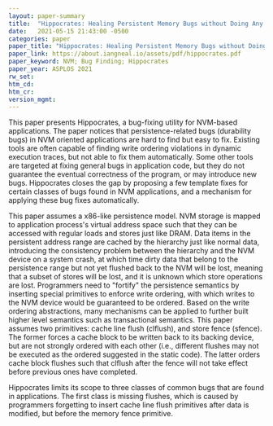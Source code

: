 ```yaml
---
layout: paper-summary
title:  "Hippocrates: Healing Persistent Memory Bugs without Doing Any Harm"
date:   2021-05-15 21:43:00 -0500
categories: paper
paper_title: "Hippocrates: Healing Persistent Memory Bugs without Doing Any Harm"
paper_link: https://about.iangneal.io/assets/pdf/hippocrates.pdf
paper_keyword: NVM; Bug Finding; Hippocrates
paper_year: ASPLOS 2021
rw_set:
htm_cd:
htm_cr:
version_mgmt:
---
```


This paper presents Hippocrates, a bug-fixing utility for NVM-based applications.
The paper notices that persistence-related bugs (durability bugs) in NVM oriented applications are hard to find 
but easy to fix.
Existing tools are often capable of finding write ordering violations in dynamic execution traces, but not able
to fix them automatically. 
Some other tools are targeted at fixing general bugs in application code, but they do not guarantee the eventual
correctness of the program, or may introduce new bugs.
Hippocrates closes the gap by proposing a few template fixes for certain classes of bugs found in NVM applications,
and a mechanism for applying these bug fixes automatically.

This paper assumes a x86-like persistence model. NVM storage is mapped to application process's virtual address space
such that they can be accessed with regular loads and stores just like DRAM.
Data items in the persistent address range are cached by the hierarchy just like normal data, introducing the 
consistency problem between the hierarchy and the NVM device on a system crash, at which time dirty data that 
belong to the persistence range but not yet flushed back to the NVM will be lost, meaning that a subset of 
stores will be lost, and it is unknown which store operations are lost. 
Programmers need to "fortify" the persistence semantics by inserting special primitives to enforce write ordering,
with which writes to the NVM device would be guaranteed to be ordered.
Based on the write ordering abstractions, many mechanisms can be applied to further built higher level semantics
such as transactional semantics.
This paper assumes two primitives: cache line flush (clflush), and store fence (sfence).
The former forces a cache block to be written back to its backing device, but are not strongly ordered with each other
(i.e., different flushes may not be executed as the ordered suggested in the static code). The latter
orders cache block flushes such that clflush after the fence will not take effect before previous ones have completed.

Hippocrates limits its scope to three classes of common bugs that are found in applications. The first class is 
missing flushes, which is caused by programmers forgetting to insert cache line flush primitives after data is
modified, but before the memory fence primitive. 
